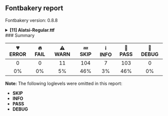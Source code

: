 ## Fontbakery report

Fontbakery version: 0.8.8

<details><summary><b>[11] Alatsi-Regular.ttf</b></summary><div><details><summary>⚠ <b>WARN:</b> Check copyright namerecords match license file. (<a href="https://font-bakery.readthedocs.io/en/latest/fontbakery/profiles/googlefonts.html#com.google.fonts/check/name/license">com.google.fonts/check/name/license</a>)</summary><div>


* ⚠ **WARN** Please consider using HTTPS URLs at name table entry [plat=3, enc=1, name=13] [code: http-in-description]
* ⚠ **WARN** For now we're still accepting http URLs, but you should consider using https instead.
 [code: http]
</div></details><details><summary>⚠ <b>WARN:</b> License URL matches License text on name table? (<a href="https://font-bakery.readthedocs.io/en/latest/fontbakery/profiles/googlefonts.html#com.google.fonts/check/name/license_url">com.google.fonts/check/name/license_url</a>)</summary><div>


* ⚠ **WARN** Please consider using HTTPS URLs at name table entry [plat=3, enc=1, name=13] [code: http-in-description]
* ⚠ **WARN** Please consider using HTTPS URLs at name table entry [plat=3, enc=1, name=13] [code: http-in-description]
* ⚠ **WARN** Please consider using HTTPS URLs at name table entry [plat=3, enc=1, name=13] [code: http-in-description]
* ⚠ **WARN** Please consider using HTTPS URLs at name table entry [plat=3, enc=1, name=14] [code: http-in-license-info]
* ⚠ **WARN** For now we're still accepting http URLs, but you should consider using https instead.
 [code: http]
</div></details><details><summary>⚠ <b>WARN:</b> Glyphs are similiar to Google Fonts version? (<a href="https://font-bakery.readthedocs.io/en/latest/fontbakery/profiles/googlefonts.html#com.google.fonts/check/production_glyphs_similarity">com.google.fonts/check/production_glyphs_similarity</a>)</summary><div>


* ⚠ **WARN** Following glyphs differ greatly from Google Fonts version:
	* uni01AC
	* uni20B4
	* uni0247
	* guilsinglright.case
	* uni1EA8
	* Eng
	* uni0218
	* uni0263
	* uni021A
	* uni0246 and 10 more.

Use -F or --full-lists to disable shortening of long lists.
</div></details><details><summary>⚠ <b>WARN:</b> Is there kerning info for non-ligated sequences? (<a href="https://font-bakery.readthedocs.io/en/latest/fontbakery/profiles/googlefonts.html#com.google.fonts/check/kerning_for_non_ligated_sequences">com.google.fonts/check/kerning_for_non_ligated_sequences</a>)</summary><div>


* ⚠ **WARN** GPOS table lacks kerning info for the following non-ligated sequences:
	- f + f
	- f + i
	- i + f
	- f + l
	- l + f
	- i + l

   [code: lacks-kern-info]
</div></details><details><summary>⚠ <b>WARN:</b> Ensure Stylistic Sets have description. (<a href="https://font-bakery.readthedocs.io/en/latest/fontbakery/profiles/googlefonts.html#com.google.fonts/check/stylisticset_description">com.google.fonts/check/stylisticset_description</a>)</summary><div>


* ⚠ **WARN** The stylistic set ss01 lacks a description string on the 'name' table. [code: missing-description]
</div></details><details><summary>⚠ <b>WARN:</b> Ensure fonts have ScriptLangTags declared on the 'meta' table. (<a href="https://font-bakery.readthedocs.io/en/latest/fontbakery/profiles/googlefonts.html#com.google.fonts/check/meta/script_lang_tags">com.google.fonts/check/meta/script_lang_tags</a>)</summary><div>


* ⚠ **WARN** This font file does not have a 'meta' table. [code: lacks-meta-table]
</div></details><details><summary>⚠ <b>WARN:</b> Check font contains no unreachable glyphs (<a href="https://font-bakery.readthedocs.io/en/latest/fontbakery/profiles/universal.html#com.google.fonts/check/unreachable_glyphs">com.google.fonts/check/unreachable_glyphs</a>)</summary><div>


* ⚠ **WARN** The following glyphs could not be reached by codepoint or substitution rules:
	- .null
	- uni03030304.case
	- uni03060303.case.001
	- exclamdown.cap
	- f_f_i_dflt
	- uni03080301.case
	- uni03080300.case
	- IJ_acutecomb
	- ij_acutecomb
	- uni03030308.case 
	- And 4 more.

Use -F or --full-lists to disable shortening of long lists.
 [code: unreachable-glyphs]
</div></details><details><summary>⚠ <b>WARN:</b> Check if each glyph has the recommended amount of contours. (<a href="https://font-bakery.readthedocs.io/en/latest/fontbakery/profiles/universal.html#com.google.fonts/check/contour_count">com.google.fonts/check/contour_count</a>)</summary><div>


* ⚠ **WARN** This font has a 'Soft Hyphen' character (codepoint 0x00AD) which is supposed to be zero-width and invisible, and is used to mark a hyphenation possibility within a word in the absence of or overriding dictionary hyphenation. It is mostly an obsolete mechanism now, and the character is only included in fonts for legacy codepage coverage. [code: softhyphen]
* ⚠ **WARN** This check inspects the glyph outlines and detects the total number of contours in each of them. The expected values are infered from the typical ammounts of contours observed in a large collection of reference font families. The divergences listed below may simply indicate a significantly different design on some of your glyphs. On the other hand, some of these may flag actual bugs in the font such as glyphs mapped to an incorrect codepoint. Please consider reviewing the design and codepoint assignment of these to make sure they are correct.

The following glyphs do not have the recommended number of contours:

	- Glyph name: uni00AD	Contours detected: 1	Expected: 0
	- Glyph name: thorn	Contours detected: 3	Expected: 2
	- Glyph name: Hbar	Contours detected: 2	Expected: 1
	- Glyph name: uni019A	Contours detected: 2	Expected: 1
	- Glyph name: uni01B5	Contours detected: 2	Expected: 1
	- Glyph name: uni01B6	Contours detected: 2	Expected: 1
	- Glyph name: uni01EC	Contours detected: 4	Expected: 3
	- Glyph name: uni01ED	Contours detected: 4	Expected: 3
	- Glyph name: uni0228	Contours detected: 2	Expected: 1
	- Glyph name: uni0229	Contours detected: 3	Expected: 2 
	- And 26 more.

Use -F or --full-lists to disable shortening of long lists.
 [code: contour-count]
</div></details><details><summary>⚠ <b>WARN:</b> Are there any misaligned on-curve points? (<a href="https://font-bakery.readthedocs.io/en/latest/fontbakery/profiles/<Section: Outline Correctness Checks>.html#com.google.fonts/check/outline_alignment_miss">com.google.fonts/check/outline_alignment_miss</a>)</summary><div>


* ⚠ **WARN** The following glyphs have on-curve points which have potentially incorrect y coordinates:
	* three (U+0033): X=274.0,Y=-2.0 (should be at baseline 0?)
	* eight (U+0038): X=398.5,Y=1392.5 (should be at cap-height 1394?)
	* eight (U+0038): X=843.0,Y=1392.5 (should be at cap-height 1394?)
	* nine (U+0039): X=336.5,Y=-2.0 (should be at baseline 0?)
	* nine (U+0039): X=821.0,Y=1392.0 (should be at cap-height 1394?)
	* W (U+0057): X=480.0,Y=-1.0 (should be at baseline 0?)
	* W (U+0057): X=446.0,Y=-1.0 (should be at baseline 0?)
	* p (U+0070): X=528.5,Y=996.5 (should be at x-height 996?)
	* cent (U+00A2): X=458.0,Y=1392.0 (should be at cap-height 1394?)
	* cent (U+00A2): X=696.0,Y=1392.0 (should be at cap-height 1394?) and 56 more.

Use -F or --full-lists to disable shortening of long lists. [code: found-misalignments]
</div></details><details><summary>⚠ <b>WARN:</b> Do outlines contain any jaggy segments? (<a href="https://font-bakery.readthedocs.io/en/latest/fontbakery/profiles/<Section: Outline Correctness Checks>.html#com.google.fonts/check/outline_jaggy_segments">com.google.fonts/check/outline_jaggy_segments</a>)</summary><div>


* ⚠ **WARN** The following glyphs have jaggy segments:
	* b (U+0062): L<<396.0,996.0>--<376.0,824.0>>/B<<376.0,824.0>-<392.0,892.0>-<439.5,936.0>> = 6.60800530004868
	* bmacronbelow (U+1E07): L<<396.0,996.0>--<376.0,824.0>>/B<<376.0,824.0>-<392.0,892.0>-<439.5,936.0>> = 6.60800530004868
	* d (U+0064): B<<658.5,969.5>-<729.0,919.0>-<750.0,824.0>>/L<<750.0,824.0>--<732.0,970.0>> = 5.436536603115342
	* dcaron (U+010F): B<<658.5,969.5>-<729.0,919.0>-<750.0,824.0>>/L<<750.0,824.0>--<732.0,970.0>> = 5.436536603115342
	* dmacronbelow (U+1E0F): B<<658.5,969.5>-<729.0,919.0>-<750.0,824.0>>/L<<750.0,824.0>--<732.0,970.0>> = 5.436536603115342
	* eth (U+00F0): B<<701.0,856.5>-<729.0,817.0>-<738.0,780.0>>/B<<738.0,780.0>-<727.0,901.0>-<662.0,1010.0>> = 8.47687822446107
	* p (U+0070): B<<460.5,41.0>-<394.0,110.0>-<370.0,198.0>>/L<<370.0,198.0>--<394.0,10.0>> = 7.980113745168495
	* p (U+0070): L<<390.0,964.0>--<370.0,824.0>>/B<<370.0,824.0>-<382.0,881.0>-<424.5,926.0>> = 3.758555685471942
	* q (U+0071): B<<666.5,963.5>-<732.0,907.0>-<750.0,824.0>>/L<<750.0,824.0>--<750.0,996.0>> = 12.236111509416325
	* q (U+0071): L<<730.0,10.0>--<750.0,204.0>>/B<<750.0,204.0>-<722.0,87.0>-<645.5,29.5>> = 7.57269677558675 and 36 more.

Use -F or --full-lists to disable shortening of long lists. [code: found-jaggy-segments]
</div></details><details><summary>⚠ <b>WARN:</b> Do outlines contain any semi-vertical or semi-horizontal lines? (<a href="https://font-bakery.readthedocs.io/en/latest/fontbakery/profiles/<Section: Outline Correctness Checks>.html#com.google.fonts/check/outline_semi_vertical">com.google.fonts/check/outline_semi_vertical</a>)</summary><div>


* ⚠ **WARN** The following glyphs have semi-vertical/semi-horizontal lines:
 * Eng (U+014A): L<<864.0,-78.0>--<865.0,949.0>>
 * ae (U+00E6): L<<842.0,572.0>--<1196.0,574.0>>
 * aeacute (U+01FD): L<<842.0,572.0>--<1196.0,574.0>>
 * oe (U+0153): L<<1002.0,572.0>--<1356.0,574.0>>
 * paragraph (U+00B6): L<<536.0,1554.0>--<1082.0,1556.0>>
 * q (U+0071): L<<976.0,996.0>--<972.0,-436.0>>
 * uni01A5 (U+01A5): L<<152.0,-436.0>--<154.0,1173.0>>
 * uni01AD (U+01AD): L<<189.0,996.0>--<188.0,1177.0>>
 * uni01B2 (U+01B2): L<<870.0,580.0>--<871.0,1111.0>>
 * uni01E3 (U+01E3): L<<842.0,572.0>--<1196.0,574.0>> and 11 more.

Use -F or --full-lists to disable shortening of long lists. [code: found-semi-vertical]
</div></details><br></div></details>
### Summary

| 💔 ERROR | 🔥 FAIL | ⚠ WARN | 💤 SKIP | ℹ INFO | 🍞 PASS | 🔎 DEBUG |
|:-----:|:----:|:----:|:----:|:----:|:----:|:----:|
| 0 | 0 | 11 | 104 | 7 | 103 | 0 |
| 0% | 0% | 5% | 46% | 3% | 46% | 0% |

**Note:** The following loglevels were omitted in this report:
* **SKIP**
* **INFO**
* **PASS**
* **DEBUG**
